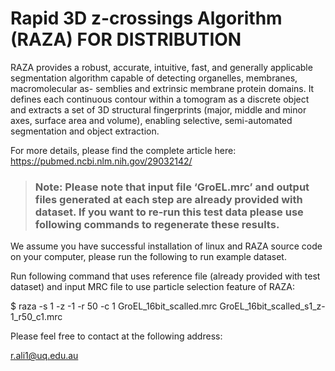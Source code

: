 # Rapid 3D z-crossings Algorithm (RAZA) FOR DISTRIBUTION			       

RAZA provides a robust, accurate, intuitive, fast, and generally applicable segmentation algorithm capable of detecting organelles, membranes, macromolecular as- semblies and extrinsic membrane protein domains. It defines each continuous contour within a tomogram as a discrete object and extracts a set of 3D structural fingerprints (major, middle and minor axes, surface area and volume), enabling selective, semi-automated segmentation and object extraction. 

For more details, please find the complete article here: https://pubmed.ncbi.nlm.nih.gov/29032142/


> ### Note: Please note that input file ‘GroEL.mrc’ and output files generated at each step are already provided with dataset. If you want to re-run this test data please use following commands to regenerate these results.

We assume you have successful installation of linux and RAZA source code on your computer, please run the following to run example dataset.

 Run following command that uses reference file (already provided with test dataset) and input MRC file to use particle selection feature of RAZA:

$ raza -s 1 -z -1 -r 50 -c 1 GroEL_16bit_scalled.mrc GroEL_16bit_scalled_s1_z-1_r50_c1.mrc


Please feel free to contact at the following address:

r.ali1@uq.edu.au
